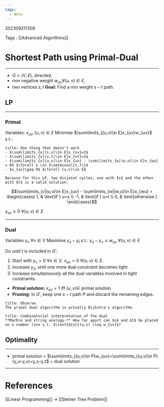 ```yaml
---
tags:
  - Note
---
```

202309211309

Tags : [[Advanced Algorithms]]
# Shortest Path using Primal-Dual
---
- $G = (V,E)$, directed,
- non negative weight $w_{uv} \forall (u,v) \in E$,
- two vertices $s,t$
**Goal:** Find a min weight $s-t$ path.

## LP
---
### Primal
Variables: $x_{uv}, (u,v) \in E$
Minimise $\sum\limits_{(u,v)\in E}x_{uv}w_{uv}$ s.t.:

```ad-warning
title: One thing that doesn't work
- $\sum\limits_{v|(s,v)\in E}x_{sv}=1$
- $\sum\limits_{v|(v,t)\in E}x_{vt}=1$
- $\sum\limits_{v|(u,v)\in E}x_{uv} - \sum\limits_{w|(w,u)\in E}x_{wu} = 0$ $\forall u \in V\setminus\{s,t\}$
- $x_{uv}\geq 0$ $\forall (u,v)\in E$

Because for this LP, two disjoint cycles, one with $s$ and the other with $t$ is a valid solution.
```

$$\sum\limits_{v|(u,v)\in E}x_{uv} - \sum\limits_{w|(w,u)\in E}x_{wu} =
\begin{cases}
	1, & \text{if } u=s \\
	-1, & \text{if } u=t \\
	0, & \text{otherwise.}
\end{cases}$$

$x_{uv}\geq 0$ $\forall (u,v)\in E$.

---
### Dual
Variables $y_v$ $\forall v\in V$
Maximise $y_s-y_t$ s.t.:
$y_u-y_{v}\leq w_{uv}$ $\forall (u,v) \in E$

Do until $t$ is included in $G'$:
1. Start with $y_v=0$ $\forall v\in V$.
	$x_{uv}=0$ $\forall (u,v)\in E$.
2. Increase $y_s$, until one more dual constraint becomes tight.
3. Increase *simultaneously* all the dual variables involved in tight constraints.

- **Primal solution:** $x_{uv}=1$ iff $(u,v) \in$ primal solution
- **Pruning:** In $G'$, keep one $s-t$ path $P$ and discard the remaining edges.

```ad-note
title: Observe
The primal dual algorithm is actually Dijkstra's algorithm.
```

```ad-info
title: Combinatorial interpretation of the dual
**Marble and string analogy-** How far apart can $s$ and $t$ be placed on a number line s.t. $\text{dist}(u,v) \leq w_{uv}$?
```

## Optimality
---
- primal solution = $\sum\limits_{(u,v)\in P}w_{uv}=\sum\limits_{(u,v)\in P}(y_u-y_v)=y_s-y_t$ = dual solution


---
# References
[[Linear Programming]]
-> [[Steiner Tree Problem]]